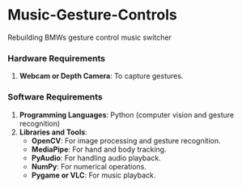 # Music-Gesture-Controls
Rebuilding BMWs gesture control music switcher 

### Hardware Requirements
1. **Webcam or Depth Camera**: To capture gestures.

### Software Requirements
1. **Programming Languages**: Python (computer vision and gesture recognition)
2. **Libraries and Tools**:
   - **OpenCV**: For image processing and gesture recognition.
   - **MediaPipe**: For hand and body tracking.
   - **PyAudio**: For handling audio playback.
   - **NumPy**: For numerical operations.
   - **Pygame or VLC**: For music playback.
